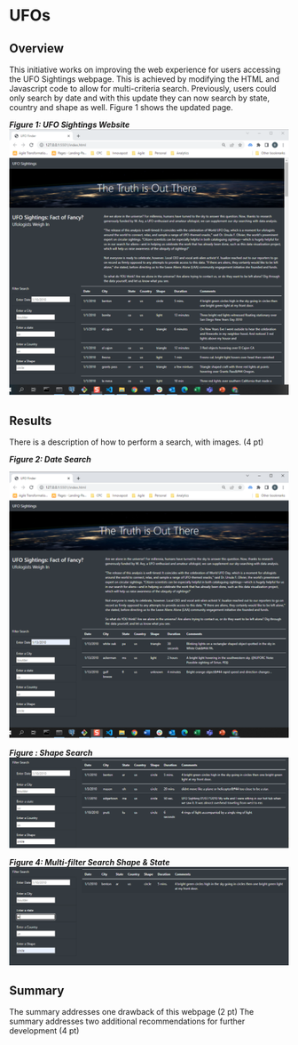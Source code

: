 # UFOs

## Overview

This initiative works on improving the web experience for users accessing the UFO Sightings webpage.  This is achieved by modifying the HTML and Javascript code to allow for multi-criteria search.  Previously, users could only search by date and with this update they can now search by state, country and shape as well.  Figure 1 shows the updated page.

***Figure 1: UFO Sightings Website***
![UFO Sightings](/static/images/UFO_Sightings.png)

## Results

There is a description of how to perform a search, with images. (4 pt)


***Figure 2: Date Search***

![date search](/static/images/Date_search.png)

***Figure : Shape Search***
![Multi-filter Search](static/images/shape_search.png)

***Figure 4: Multi-filter Search Shape & State***
![Multi-filter Search](static/images/multi-filter_shape_and_state_search.png)


## Summary

The summary addresses one drawback of this webpage (2 pt)
The summary addresses two additional recommendations for further development (4 pt)
